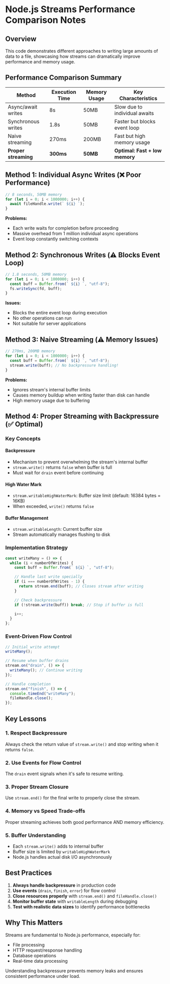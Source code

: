 # Node.js Streams Performance Comparison Notes

## Overview

This code demonstrates different approaches to writing large amounts of data to a file, showcasing how streams can dramatically improve performance and memory usage.

## Performance Comparison Summary

| Method               | Execution Time | Memory Usage | Key Characteristics            |
| -------------------- | -------------- | ------------ | ------------------------------ |
| Async/await writes   | 8s             | 50MB         | Slow due to individual awaits  |
| Synchronous writes   | 1.8s           | 50MB         | Faster but blocks event loop   |
| Naive streaming      | 270ms          | 200MB        | Fast but high memory usage     |
| **Proper streaming** | **300ms**      | **50MB**     | **Optimal: Fast + low memory** |

## Method 1: Individual Async Writes (❌ Poor Performance)

```javascript
// 8 seconds, 50MB memory
for (let i = 0; i < 1000000; i++) {
  await fileHandle.write(` ${i} `);
}
```

**Problems:**

- Each write waits for completion before proceeding
- Massive overhead from 1 million individual async operations
- Event loop constantly switching contexts

## Method 2: Synchronous Writes (⚠️ Blocks Event Loop)

```javascript
// 1.8 seconds, 50MB memory
for (let i = 0; i < 1000000; i++) {
  const buff = Buffer.from(` ${i} `, "utf-8");
  fs.writeSync(fd, buff);
}
```

**Issues:**

- Blocks the entire event loop during execution
- No other operations can run
- Not suitable for server applications

## Method 3: Naive Streaming (⚠️ Memory Issues)

```javascript
// 270ms, 200MB memory
for (let i = 0; i < 1000000; i++) {
  const buff = Buffer.from(` ${i} `, "utf-8");
  stream.write(buff); // No backpressure handling!
}
```

**Problems:**

- Ignores stream's internal buffer limits
- Causes memory buildup when writing faster than disk can handle
- High memory usage due to buffering

## Method 4: Proper Streaming with Backpressure (✅ Optimal)

### Key Concepts

#### **Backpressure**

- Mechanism to prevent overwhelming the stream's internal buffer
- `stream.write()` returns `false` when buffer is full
- Must wait for `drain` event before continuing

#### **High Water Mark**

- `stream.writableHighWaterMark`: Buffer size limit (default: 16384 bytes = 16KB)
- When exceeded, `write()` returns `false`

#### **Buffer Management**

- `stream.writableLength`: Current buffer size
- Stream automatically manages flushing to disk

### Implementation Strategy

```javascript
const writeMany = () => {
  while (i < numberOfWrites) {
    const buff = Buffer.from(` ${i} `, "utf-8");

    // Handle last write specially
    if (i === numberOfWrites - 1) {
      return stream.end(buff); // Closes stream after writing
    }

    // Check backpressure
    if (!stream.write(buff)) break; // Stop if buffer is full

    i++;
  }
};
```

### Event-Driven Flow Control

```javascript
// Initial write attempt
writeMany();

// Resume when buffer drains
stream.on("drain", () => {
  writeMany(); // Continue writing
});

// Handle completion
stream.on("finish", () => {
  console.timeEnd("writeMany");
  fileHandle.close();
});
```

## Key Lessons

### 1. **Respect Backpressure**

Always check the return value of `stream.write()` and stop writing when it returns `false`.

### 2. **Use Events for Flow Control**

The `drain` event signals when it's safe to resume writing.

### 3. **Proper Stream Closure**

Use `stream.end()` for the final write to properly close the stream.

### 4. **Memory vs Speed Trade-offs**

Proper streaming achieves both good performance AND memory efficiency.

### 5. **Buffer Understanding**

- Each `stream.write()` adds to internal buffer
- Buffer size is limited by `writableHighWaterMark`
- Node.js handles actual disk I/O asynchronously

## Best Practices

1. **Always handle backpressure** in production code
2. **Use events** (`drain`, `finish`, `error`) for flow control
3. **Close resources properly** with `stream.end()` and `fileHandle.close()`
4. **Monitor buffer state** with `writableLength` during debugging
5. **Test with realistic data sizes** to identify performance bottlenecks

## Why This Matters

Streams are fundamental to Node.js performance, especially for:

- File processing
- HTTP request/response handling
- Database operations
- Real-time data processing

Understanding backpressure prevents memory leaks and ensures consistent performance under load.

